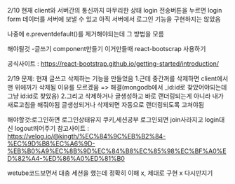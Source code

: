 2/10
현재 client와 서버간의 통신까지 마무리한 상태
login 전송버튼을 누르면 login form 데이터를 서버에 보낼 수 있고
아직 서버에서 로그인 기능을 구현하지는 않았음

나중에 e.preventdefault()를 제거해야되는데 그 방법을 모름

해야될것 -글쓰기 component만들기
이거만들때 react-bootscrap 사용하기

공식사이트 : https://react-bootstrap.github.io/getting-started/introduction/

2/19
문제: 현재 글쓰고 삭제하는 기능을 만들었음 1.근데 중간꺼를 삭제하면 client에서 맨 위에꺼가 삭제됨 이유를 모르겠음 => 해결(mongodb에서 \_id:id로 찾았어야되는데 그냥 id:id로 찾았음) 2.그리고 삭제하거나 글생성하고 바로 랜더링되는게 아니라 내가 새로고침을 해줘야됨
글생성되거나 삭제되면 자동으로 랜더링되도록 고쳐야됨

해야할것:로그인하면 로그인상태유지 쿠키,세션공부
로그인되면 join사라지고 login대신 logout띄어주기
참고사이트 : https://velog.io/@kingth/%EC%84%9C%EB%B2%84-%EC%9D%B8%EC%A6%9D-%EB%B0%A9%EC%8B%9D%EC%84%B8%EC%85%98%EC%BF%A0%ED%82%A4-%ED%86%A0%ED%81%B0

wetube코드보면서 대충 세션을 했는데 정확히 이해 x, 제대로 구현 x 다시만지기
